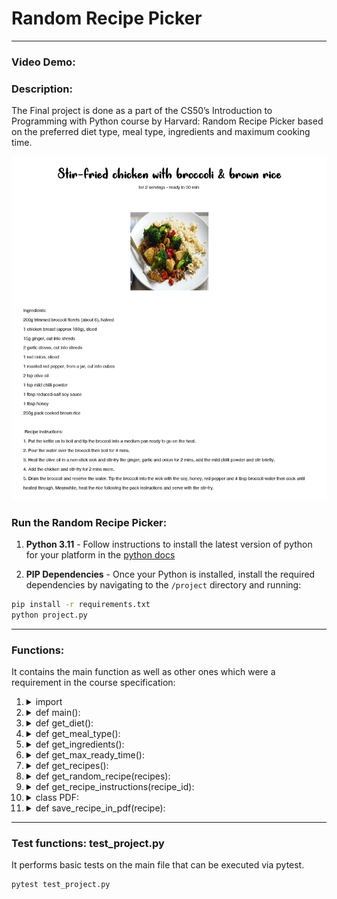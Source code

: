 # Random Recipe Picker

---

### Video Demo: <URL HERE>

### Description:

The Final project is done as a part of the CS50’s Introduction to Programming with Python course by Harvard:
Random Recipe Picker based on the preferred diet type, meal type, ingredients and maximum cooking time.

![PDF Example](Example_PDF.jpg)

### Run the Random Recipe Picker:

1. **Python 3.11** - Follow instructions to install the latest version of python for your platform in the [python docs](https://docs.python.org/3/using/unix.html#getting-and-installing-the-latest-version-of-python)

2. **PIP Dependencies** - Once your Python is installed, install the required dependencies by navigating to the `/project` directory and running:

```bash
pip install -r requirements.txt
python project.py
```

---

### Functions:

It contains the main function as well as other ones which were a requirement in the course specification:

1.  <details>
    <summary> import </summary>
    <p> - requests </p>
    <p> - random </p>
    <p> - fpdf </p>
    <p> - sys </p>
    <p> - os </p>
    <p> - mimetypes </p>
    </details>

2.  <details>
    <summary> def main(): </summary>
    <p> - Get the diet, meal type, ingredients, max ready time from the user. </p>
    <p> - Get Recipes from the API. </p>
    <p> - Select Random Recipes from the Recipes list. </p>
    <p> - Save it in the PDF file. </p>
    </details>

3.  <details>
    <summary> def get_diet(): </summary>
    <p> - Ask the user to "Select diet type". </p>
    </details>

4.  <details>
    <summary> def get_meal_type(): </summary>
    <p> - Ask the user to "Select meal type". </p>
    </details>

5.  <details>
    <summary> def get_ingredients(): </summary>
    <p> - Ask the user "A comma-separated list of ingredients that the recipes should contain". </p>
    </details>

6.  <details>
    <summary> def get_max_ready_time(): </summary>
    <p> - Ask the user "The maximum time in minutes it should take to prepare and cook the recipe". </p>
    </details>

7.  <details>
    <summary> def get_recipes(): </summary>
    <p> - Get Recipes from API based on the diet, meal type, ingredients, max ready time, and number. </p>
    </details>

8.  <details>
    <summary> def get_random_recipe(recipes): </summary>
    <p> - Get the Recipe from the Recipes list based on the random number. </p>
    <p> - Save each ingredient in the list. </p>
    </details>

9.  <details>
    <summary> def get_recipe_instructions(recipe_id): </summary>
    <p> - Get the Recipe instructions from API based on the recipe's ID. </p>
    <p> - Save each step in the list. </p>
    </details>

10. <details>
    <summary> class PDF: </summary>
    <p> Class is used for saving Random Recipe in the PDF file. </p>
    <p> PDF file includes Title, Servings, Ready Time in Minutes, Image, Ingredients list, and Recipe instructions. </p>
    <p> Save function is used to save PDF files with the name: Recipe Title. </p>
    </details>

11. <details>
    <summary> def save_recipe_in_pdf(recipe): </summary>
    <p> Ask if the user wants to save Random Recipe. </p>
    <p> Save the recipe's image in the current project folder with name = id.extension. </p>
    <p> Save extended_ingredients and recipe_instructions in the string instead of the list. </p>
    <p> Create and save PDF with the Recipe. </p>
    <p> Delete the recipe's image in the current project folder with name = id.extension. </p>
    <p> Delete font file. </p>
    </details>

---

### Test functions: test_project.py

It performs basic tests on the main file that can be executed via pytest.

```bash
pytest test_project.py
```
